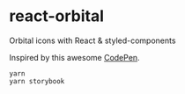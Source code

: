 # react-orbital
Orbital icons with React &amp; styled-components

Inspired by this awesome [CodePen](http://codepen.io/pieter-biesemans/pen/xqVBdK).

```
yarn
yarn storybook
```
